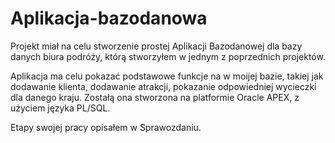 # Aplikacja-bazodanowa

Projekt miał na celu stworzenie prostej Aplikacji Bazodanowej dla bazy danych biura podróży, którą
stworzyłem w jednym z poprzednich projektów.

Aplikacja ma celu pokazać podstawowe funkcje na w moijej bazie, takiej jak dodawanie klienta, 
dodawanie atrakcji, pokazanie odpowiedniej wycieczki dla danego kraju. Zostałą ona stworzona 
na platformie Oracle APEX, z użyciem języka PL/SQL.

Etapy swojej pracy opisałem w Sprawozdaniu.
